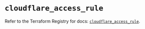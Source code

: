 # `cloudflare_access_rule`

Refer to the Terraform Registry for docs: [`cloudflare_access_rule`](https://registry.terraform.io/providers/cloudflare/cloudflare/4.35.0/docs/resources/access_rule).
